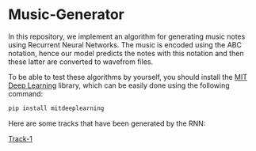 # Music-Generator
In this repository, we implement an algorithm for generating music notes using Recurrent Neural Networks. The music is encoded using the ABC notation, hence our model predicts the notes with this notation and then these latter are converted to wavefrom files.


To be able to test these algorithms by yourself, you should install the [MIT Deep Learning](https://github.com/aamini/introtodeeplearning/) library, which can be easily done using the following command:

```sh
pip install mitdeeplearning
```
Here are some tracks that have been generated by the RNN:

[Track-1](./music_generated/track-2.wav)

